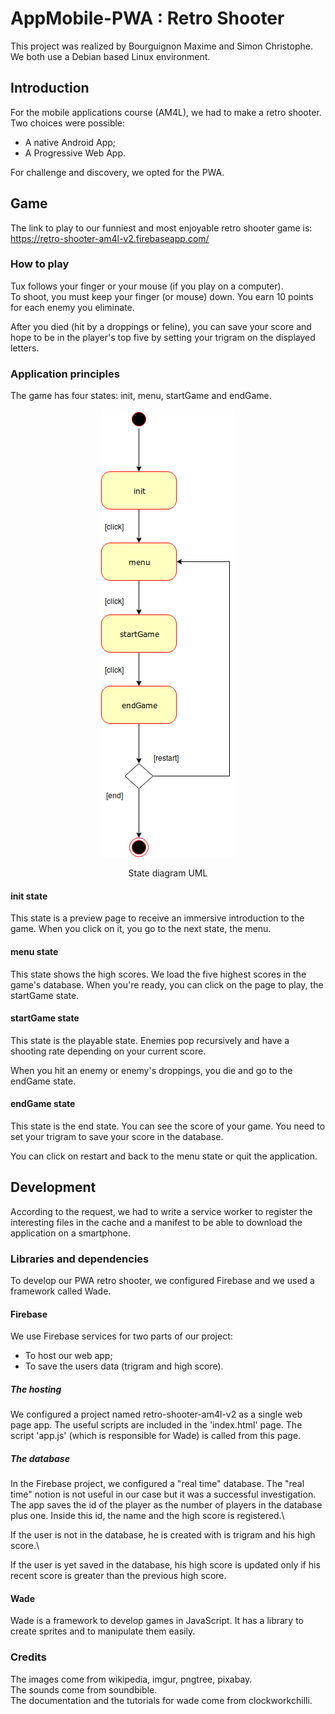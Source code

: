 # AppMobile-PWA : Retro Shooter

This project was realized by Bourguignon Maxime and Simon Christophe.\
We both use a Debian based Linux environment.

## Introduction

For the mobile applications course (AM4L), we had to make a retro shooter. Two choices were possible:

- A native Android App;
- A Progressive Web App.

For challenge and discovery, we opted for the PWA.

## Game

The link to play to our funniest and most enjoyable retro shooter game is:\
https://retro-shooter-am4l-v2.firebaseapp.com/

### How to play

Tux follows your finger or your mouse (if you play on a computer).\
To shoot, you must keep your finger (or mouse) down. You earn 10 points for each enemy you eliminate.

After you died (hit by a droppings or feline), you can save your score and hope to be in the player's top five by setting your trigram on the displayed letters.

### Application principles

The game has four states: init, menu, startGame and endGame.

<p align="center">
<img src="./diagrams/StateMachine.png">
</p>
<p align="center">State diagram UML</p>

#### init state

This state is a preview page to receive an immersive introduction to the game.
When you click on it, you go to the next state, the menu.

#### menu state

This state shows the high scores. We load the five highest scores in the game's database.
When you're ready, you can click on the page to play, the startGame state.

#### startGame state

This state is the playable state.
Enemies pop recursively and have a shooting rate depending on your current score.

When you hit an enemy or enemy's droppings, you die and go to the endGame state.

#### endGame state

This state is the end state.
You can see the score of your game. You need to set your trigram to save your score in the database.

You can click on restart and back to the menu state or quit the application.

## Development

According to the request, we had to write a service worker to register the interesting files in the cache and a manifest to be able to download the application on a smartphone.

### Libraries and dependencies

To develop our PWA retro shooter, we configured Firebase and we used a framework called Wade.

#### Firebase

We use Firebase services for two parts of our project:

- To host our web app;
- To save the users data (trigram and high score).

##### The hosting

We configured a project named retro-shooter-am4l-v2 as a single web page app.
The useful scripts are included in the 'index.html' page.
The script 'app.js' (which is responsible for Wade) is called from this page.

##### The database

In the Firebase project, we configured a "real time" database. The "real time" notion is not useful in our case but it was a successful investigation. The app saves the id of the player as the number of players in the database plus one. Inside this id, the name and the high score is registered.\

If the user is not in the database, he is created with is trigram and his high score.\

If the user is yet saved in the database, his high score is updated only if his recent score is greater than the previous high score.

#### Wade

Wade is a framework to develop games in JavaScript. It has a library to create sprites and to manipulate them easily.

### Credits

The images come from wikipedia, imgur, pngtree, pixabay.\
The sounds come from soundbible.\
The documentation and the tutorials for wade come from clockworkchilli.
